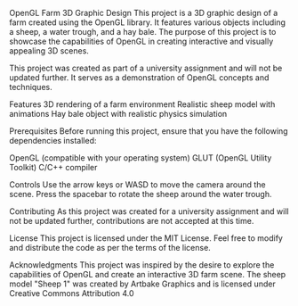 OpenGL Farm 3D Graphic Design
This project is a 3D graphic design of a farm created using the OpenGL library. It features various objects including a sheep, a water trough, and a hay bale. The purpose of this project is to showcase the capabilities of OpenGL in creating interactive and visually appealing 3D scenes.

This project was created as part of a university assignment and will not be updated further. It serves as a demonstration of OpenGL concepts and techniques.

Features
3D rendering of a farm environment
Realistic sheep model with animations
Hay bale object with realistic physics simulation

Prerequisites
Before running this project, ensure that you have the following dependencies installed:

OpenGL (compatible with your operating system)
GLUT (OpenGL Utility Toolkit)
C/C++ compiler

Controls
Use the arrow keys or WASD to move the camera around the scene.
Press the spacebar to rotate the sheep around the water trough.

Contributing
As this project was created for a university assignment and will not be updated further, contributions are not accepted at this time.

License
This project is licensed under the MIT License. Feel free to modify and distribute the code as per the terms of the license.

Acknowledgments
This project was inspired by the desire to explore the capabilities of OpenGL and create an interactive 3D farm scene. The sheep model "Sheep 1" was created by Artbake Graphics and is licensed under Creative Commons Attribution 4.0
